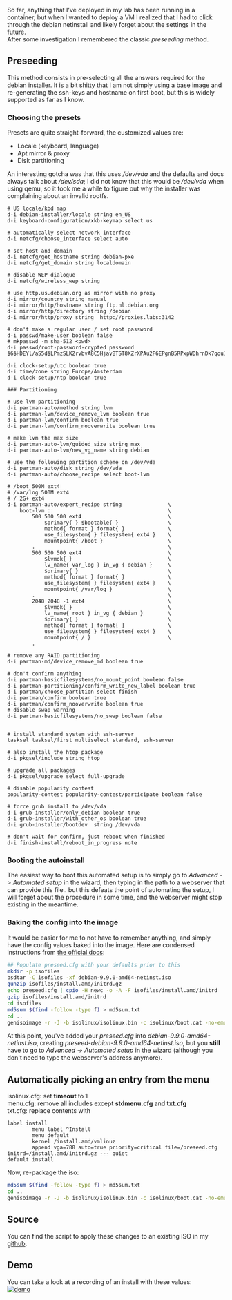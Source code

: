 So far, anything that I've deployed in my lab has been running in a container,
but when I wanted to deploy a VM I realized that I had to click through the
debian netinstall and likely forget about the settings in the future.  
After some investigation I remembered the classic *preseeding* method.

## Preseeding

This method consists in pre-selecting all the answers required for the debian
installer. It is a bit shitty that I am not simply using a base image and 
re-generating the ssh-keys and hostname on first boot, but this is widely
supported as far as I know.

### Choosing the presets
Presets are quite straight-forward, the customized values are:

* Locale (keyboard, language)
* Apt mirror & proxy
* Disk partitioning

An interesting gotcha was that this uses */dev/vda* and the defaults and docs
always talk about */dev/sda*; I did not know that this would be */dev/vda* when
using qemu, so it took me a while to figure out why the installer was complaining
about an invalid rootfs.


```
# US locale/kbd map
d-i debian-installer/locale string en_US
d-i keyboard-configuration/xkb-keymap select us

# automatically select network interface
d-i netcfg/choose_interface select auto

# set host and domain
d-i netcfg/get_hostname string debian-pxe
d-i netcfg/get_domain string localdomain

# disable WEP dialogue
d-i netcfg/wireless_wep string

# use http.us.debian.org as mirror with no proxy
d-i mirror/country string manual
d-i mirror/http/hostname string ftp.nl.debian.org
d-i mirror/http/directory string /debian
d-i mirror/http/proxy string  http://proxies.labs:3142

# don't make a regular user / set root password
d-i passwd/make-user boolean false
# mkpasswd -m sha-512 <pwd>
d-i passwd/root-password-crypted password $6$HDEYl/aS5d$LPmzSLK2rvbvA8C5HjavBTST8XZrXPAu2P6EPgnB5RPxpWDhrnDk7qouJ.0XSSWAeEFyl459m2zwj1N1D2NPL1

d-i clock-setup/utc boolean true
d-i time/zone string Europe/Amsterdam
d-i clock-setup/ntp boolean true

### Partitioning

# use lvm partitioning
d-i partman-auto/method string lvm
d-i partman-lvm/device_remove_lvm boolean true
d-i partman-lvm/confirm boolean true
d-i partman-lvm/confirm_nooverwrite boolean true

# make lvm the max size
d-i partman-auto-lvm/guided_size string max
d-i partman-auto-lvm/new_vg_name string debian

# use the following partition scheme on /dev/vda
d-i partman-auto/disk string /dev/vda
d-i partman-auto/choose_recipe select boot-lvm

# /boot 500M ext4
# /var/log 500M ext4
# / 2G+ ext4
d-i partman-auto/expert_recipe string               \
    boot-lvm ::                                     \
        500 500 500 ext4                            \
            $primary{ } $bootable{ }                \
            method{ format } format{ }              \
            use_filesystem{ } filesystem{ ext4 }    \
            mountpoint{ /boot }                     \
        .                                           \
        500 500 500 ext4                            \
            $lvmok{ }                               \
            lv_name{ var_log } in_vg { debian }     \
            $primary{ }                             \
            method{ format } format{ }              \
            use_filesystem{ } filesystem{ ext4 }    \
            mountpoint{ /var/log }                  \
        .                                           \
        2048 2048 -1 ext4                           \
            $lvmok{ }                               \
            lv_name{ root } in_vg { debian }        \
            $primary{ }                             \
            method{ format } format{ }              \
            use_filesystem{ } filesystem{ ext4 }    \
            mountpoint{ / }                         \
        .

# remove any RAID partitioning
d-i partman-md/device_remove_md boolean true

# don't confirm anything
d-i partman-basicfilesystems/no_mount_point boolean false
d-i partman-partitioning/confirm_write_new_label boolean true
d-i partman/choose_partition select finish
d-i partman/confirm boolean true
d-i partman/confirm_nooverwrite boolean true
# disable swap warning
d-i partman-basicfilesystems/no_swap boolean false


# install standard system with ssh-server
tasksel tasksel/first multiselect standard, ssh-server

# also install the htop package
d-i pkgsel/include string htop

# upgrade all packages
d-i pkgsel/upgrade select full-upgrade

# disable popularity contest
popularity-contest popularity-contest/participate boolean false

# force grub install to /dev/vda
d-i grub-installer/only_debian boolean true
d-i grub-installer/with_other_os boolean true
d-i grub-installer/bootdev  string /dev/vda

# don't wait for confirm, just reboot when finished
d-i finish-install/reboot_in_progress note
```

### Booting the autoinstall

The easiest way to boot this automated setup is to simply go to *Advanced ->
Automated setup* in the wizard, then typing in the path to a webserver that
can provide this file.. but this defeats the point of automating the setup,
I will forget about the procedure in some time, and the webserver might stop
existing in the meantime.


### Baking the config into the image

It would be easier for me to not have to remember anything, and simply have
the config values baked into the image. Here are condensed instructions from
[the official docs](https://wiki.debian.org/DebianInstaller/Preseed/EditIso):

```bash
## Populate preseed.cfg with your defaults prior to this
mkdir -p isofiles
bsdtar -C isofiles -xf debian-9.9.0-amd64-netinst.iso 
gunzip isofiles/install.amd/initrd.gz
echo preseed.cfg | cpio -H newc -o -A -F isofiles/install.amd/initrd
gzip isofiles/install.amd/initrd
cd isofiles
md5sum $(find -follow -type f) > md5sum.txt
cd ..
genisoimage -r -J -b isolinux/isolinux.bin -c isolinux/boot.cat -no-emul-boot -boot-load-size 4 -boot-info-table -o preseed-debian-9.9.0-amd64-netinst.iso isofiles/
```


At this point, you've added your *preseed.cfg* into *debian-9.9.0-amd64-netinst.iso*,
creating *preseed-debian-9.9.0-amd64-netinst.iso*, but you **still** have to
go to *Advanced -> Automated setup* in the wizard (although you don't need to
type the webserver's address anymore).

## Automatically picking an entry from the menu

isolinux.cfg: set **timeout** to 1  
menu.cfg: remove all includes except **stdmenu.cfg** and **txt.cfg**  
txt.cfg: replace contents with  

```
label install
        menu label ^Install
        menu default
        kernel /install.amd/vmlinuz
        append vga=788 auto=true priority=critical file=/preseed.cfg initrd=/install.amd/initrd.gz --- quiet 
default install
```

Now, re-package the iso:
```bash
md5sum $(find -follow -type f) > md5sum.txt
cd ..
genisoimage -r -J -b isolinux/isolinux.bin -c isolinux/boot.cat -no-emul-boot -boot-load-size 4 -boot-info-table -o preseed-debian-9.9.0-amd64-netinst.iso isofiles/
```

## Source

You can find the script to apply these changes to an existing ISO in my [github](https://github.com/DavidVentura/preseed-debian-iso).

## Demo

You can take a look at a recording of an install with these values:  
[![demo](/images/debian-installer.png)](https://asciinema.org/a/uvVLPtQxERbWoKpXUO00ALp2R)
